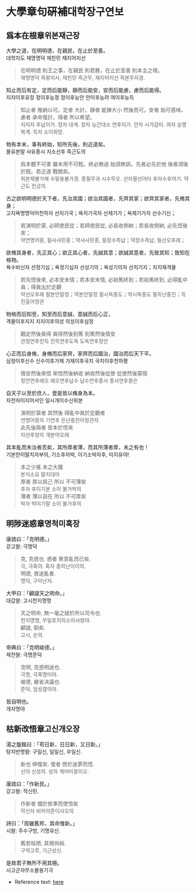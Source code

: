 # 大學章句硏補대학장구연보

## 爲本在根章위본재근장

大學之道，在明明德，在親民，在止於至善。  
대학지도 재명명덕 재친민 재지어지선  
> 在明明德 則王之事，在親民 則君務，在止於至善 則本主之境。  
> 재명명덕 즉왕지사, 재친민 즉군무, 재지어지선 즉본주지경.  

知止而后有定，定而后能靜，靜而后能安，安而后能慮，慮而后能得。  
지지이후유정 정이후능정 정이후능안 안이후능려 여이후능득  
> 知止者 推納以可。定者 大計。靜者 能揀大小 然後而可。安者 始可感味。慮者 承命復計。得者 所以希望。  
> 지지자 추납이가. 정자 대계. 정자 능간대소 연후이가. 안자 시가감미. 여자 승명복계. 득자 소이희망.  

物有本末，事有終始，知所先後，則近道矣。  
물유본말 사유종시 지소선후 즉근도의  
> 爲本體不可害 雖末用不可輕。終必無過 始須無誤。先者必先於他 後者須後於旣。若近道 戰兢矣。  
> 위본체불가해 수말용불가경. 종필무과 시수무오. 선자필선어타 후자수후어기. 약근도 전긍의.  

古之欲明明德於天下者，先治其國；欲治其國者，先齊其家；欲齊其家者，先脩其身；  
고지욕명명덕어천하자 선치기국；욕치기국자 선제기가；욕제기가자 선수기신；  
> 若演明於蒙, 必師使民從；若師使民從, 必長收側納；若長收側納, 必先悟後來；  
> 약연명어몽, 필사사민종；약사사민종, 필장수측납；약장수측납, 필선오후래；  

欲脩其身者，先正其心；欲正其心者，先誠其意；欲誠其意者，先致其知；致知在格物。  
욕수비신자 선정기심；욕정기심자 선성기의；욕성기의자 선치기지；치지재격물  
> 若先悟後來, 必本安末情；若本安末情, 必始篤終到；若始篤終到, 必得亂中眞；得眞出於定觀  
> 약선오후래 필본안말정；약본안말정 필시독종도；약시독종도 필득난중진；득진출어정관  

物格而后知至，知至而后意誠，意誠而后心正，  
격물이후지지 지지이후의성 의성이후심정  
> 觀定然後眞得 眞得然後到篤 到篤然後情安  
> 관정연후진득 진득연후도독 도독연후정안  

心正而后身脩，身脩而后家齊，家齊而后國治，國治而后天下平。  
심정이후신수 신수이후가제 가제이후국치 국치이후천하평  
> 情安然後來悟 來悟然後納收 納收然後從使 從使然後蒙隱  
> 정안연후래오 래오연후납수 납수연후종사 종사연후몽은  

自天子以至於庶人，壹是皆以脩身為本。  
자천자이지어서인 일시개이수신위본  
> 演明於蒙者 其然後 得亂中眞於定觀者  
> 연명어몽자 기연후 든난중진어정관자  
> 此先後兩者 皆本於悟來  
> 차선후양자 개본어오래  

其本亂而末治者否矣，其所厚者薄，而其所薄者厚，未之有也！  
기본란이말치자부의, 기소후자박, 이기소박자후, 미지유야!  
> 本之少搖 末之大魔  
> 본지소요 말지대마  
> 厚者 厚以爲己 所以 不可薄矣  
> 후자 후이기본 소이 불가박의  
> 薄者 薄以自在 所以 不可厚矣  
> 박자 박이기말 소이 불가후의  

## 明陟迷惑章명척미혹장

康誥曰：「克明德。」  
강고왈: 극명덕  
> 克, 克惑也. 惑者 衆意亂而已矣.  
> 극, 극혹야. 혹자 중의난이이의.  
> 明德, 救迷亂者.  
> 명덕, 구미난자.  

大甲曰：「顧諟天之明命。」  
대갑왈: 고시천지명명  
> 天之明命, 無一毫之疑於所以司令也.  
> 천지명명, 무일호지의소이사령야.  
> 顧諟, 馴矣.  
> 고시, 순의.  

帝典曰：「克明峻德。」  
제전왈: 극명준덕  
> 克明, 克惑明迷也.  
> 극명, 극혹명미야.  
> 峻德, 嚴省決議也.  
> 준덕, 엄성결의야.  

皆自明也。  
개자명야  

## 枯新改悟章고신개오장

湯之盤銘曰：「苟日新，日日新，又日新。」  
탕지반명왈: 구일신, 일일신, 우일신.  
> 新也 伸惺矣. 惺者 啓於迷夢而悟.  
> 신야 신성의. 성자 계어미몽이오.  

康誥曰：「作新民。」  
강고왈: 작신민.  
> 作新者 備於依準而使悟矣  
> 작신자 비어의준이사오의  

詩曰：「周雖舊邦，其命惟新。」  
시왈: 주수구방, 기명유신.  
> 舊若枯陋, 其根尙純.  
> 구약고루, 기근상신.  

是故君子無所不用其極。  
시고군자무소불용기극  

* Reference text: [here](https://ctext.org/si-shu-zhang-ju-ji-zhu/da-xue-zhang-ju1/zh)
